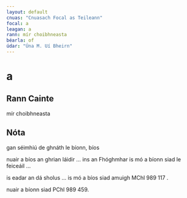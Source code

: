 ```yaml
---
layout: default
cnuas: "Cnuasach Focal as Teileann"
focal: a
leagan: a
rann: mír choibhneasta
béarla: of
údar: "Úna M. Uí Bheirn"
---
```


# a

## Rann Cainte
mír choibhneasta

## Nóta
gan séimhiú de ghnáth le bíonn, bíos

nuair a bíos an ghrian láidir … ins an Fhóghmhar is mó a
bíonn siad le feiceáil … 

is eadar an dá sholus … is mó a bíos siad amuigh MChl 989 117 . 

nuair a bíonn siad PChl 989 459.

